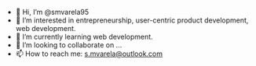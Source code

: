 - 👋 Hi, I’m @smvarela95
- 👀 I’m interested in entrepreneurship, user-centric product development, web development.
- 🌱 I’m currently learning web development.
- 💞️ I’m looking to collaborate on ...
- 📫 How to reach me: s.mvarela@outlook.com

<!---
smvarela95/smvarela95 is a ✨ special ✨ repository because its `README.md` (this file) appears on your GitHub profile.
You can click the Preview link to take a look at your changes.
--->

